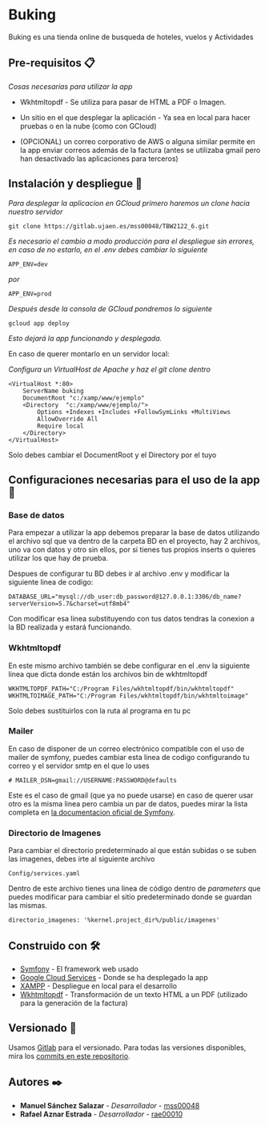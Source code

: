 # Buking

Buking es una tienda online de busqueda de hoteles, vuelos y Actividades
## Pre-requisitos 📋

_Cosas necesarias para utilizar la app_

* Wkhtmltopdf - Se utiliza para pasar de HTML a PDF o Imagen.

* Un sitio en el que desplegar la aplicación - Ya sea en local para hacer pruebas o en la nube (como con GCloud)

* (OPCIONAL) un correo corporativo de AWS o alguna similar permite en la app enviar correos además de la factura (antes se utilizaba gmail pero han desactivado las aplicaciones para terceros)

## Instalación y despliegue 🔧

_Para desplegar la aplicacion en GCloud primero haremos un clone hacia nuestro servidor_

```
git clone https://gitlab.ujaen.es/mss00048/TBW2122_6.git
```

_Es necesario el cambio a modo producción para el despliegue sin errores, en caso de no estarlo, en el .env debes cambiar lo siguiente_

```
APP_ENV=dev
```
_por_

```
APP_ENV=prod
```
_Después desde la consola de GCloud pondremos lo siguiente_
```
gcloud app deploy
```
_Esto dejará la app funcionando y desplegada._


En caso de querer montarlo en un servidor local:

_Configura un VirtualHost de Apache y haz el git clone dentro_
```
<VirtualHost *:80>
	ServerName buking
	DocumentRoot "c:/xamp/www/ejemplo"
	<Directory  "c:/xamp/www/ejemplo/">
		Options +Indexes +Includes +FollowSymLinks +MultiViews
		AllowOverride All
		Require local
	</Directory>
</VirtualHost>
```
Solo debes cambiar el DocumentRoot y el Directory por el tuyo 

## Configuraciones necesarias para el uso de la app 💾

### Base de datos

Para empezar a utilizar la app debemos preparar la base de datos utilizando el archivo sql que va dentro de la carpeta BD en el proyecto, hay 2 archivos, uno va con datos y otro sin ellos, por si tienes tus propios inserts o quieres utilizar los que hay de prueba.

Despues de configurar tu BD debes ir al archivo .env y modificar la siguiente linea de codigo:

```
DATABASE_URL="mysql://db_user:db_password@127.0.0.1:3306/db_name?serverVersion=5.7&charset=utf8mb4"
```
Con modificar esa linea substituyendo con tus datos tendras la conexion a la BD realizada y estará funcionando.

### Wkhtmltopdf

En este mismo archivo también se debe configurar en el .env la siguiente linea que dicta donde están los archivos bin de wkhtmltopdf

```
WKHTMLTOPDF_PATH="C:/Program Files/wkhtmltopdf/bin/wkhtmltopdf"
WKHTMLTOIMAGE_PATH="C:/Program Files/wkhtmltopdf/bin/wkhtmltoimage"
```
Solo debes sustituirlos con la ruta al programa en tu pc

### Mailer

En caso de disponer de un correo electrónico compatible con el uso de mailer de symfony, puedes cambiar esta linea de codigo configurando tu correo y el servidor smtp en el que lo uses

```
# MAILER_DSN=gmail://USERNAME:PASSWORD@defaults
```
Este es el caso de gmail (que ya no puede usarse) en caso de querer usar otro es la misma linea pero cambia un par de datos, puedes mirar la lista completa en [la documentacion oficial de Symfony](https://symfony.com/doc/current/mailer.html#using-a-3rd-party-transport).

### Directorio de Imagenes

Para cambiar el directorio predeterminado al que están subidas o se suben las imagenes, debes irte al siguiente archivo
```
Config/services.yaml
```
Dentro de este archivo tienes una linea de código dentro de _parameters_ que puedes modificar para cambiar el sitio predeterminado donde se guardan las mismas.
```
directorio_imagenes: '%kernel.project_dir%/public/imagenes'
```

## Construido con 🛠️

* [Symfony](https://symfony.com/) - El framework web usado
* [Google Cloud Services](https://wbt2122-6-mss.oa.r.appspot.com/) - Donde se ha desplegado la app
* [XAMPP](https://www.apachefriends.org/es/download.html) - Despliegue en local para el desarrollo
* [Wkhtmltopdf](https://wkhtmltopdf.org/) - Transformación de un texto HTML a un PDF (utilizado para la generación de la factura)

## Versionado 📌

Usamos [Gitlab](https://gitlab.ujaen.es/) para el versionado. Para todas las versiones disponibles, mira los [commits en este repositorio](https://gitlab.ujaen.es/mss00048/TBW2122_6.git).

## Autores ✒️

* **Manuel Sánchez Salazar** - *Desarrollador* - [mss00048](https://gitlab.ujaen.es/mss00048)
* **Rafael Aznar Estrada** - *Desarrollador* - [rae00010](https://gitlab.ujaen.es/rae00010)

